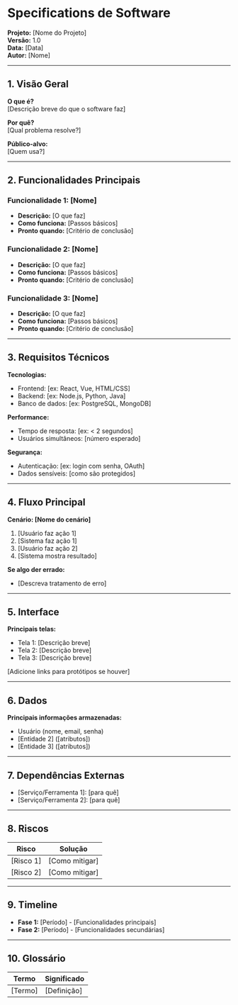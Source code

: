 # Specifications de Software

**Projeto:** [Nome do Projeto]  
**Versão:** 1.0  
**Data:** [Data]  
**Autor:** [Nome]

---

## 1. Visão Geral

**O que é?**  
[Descrição breve do que o software faz]

**Por quê?**  
[Qual problema resolve?]

**Público-alvo:**  
[Quem usa?]

---

## 2. Funcionalidades Principais

### Funcionalidade 1: [Nome]
- **Descrição:** [O que faz]
- **Como funciona:** [Passos básicos]
- **Pronto quando:** [Critério de conclusão]

### Funcionalidade 2: [Nome]
- **Descrição:** [O que faz]
- **Como funciona:** [Passos básicos]
- **Pronto quando:** [Critério de conclusão]

### Funcionalidade 3: [Nome]
- **Descrição:** [O que faz]
- **Como funciona:** [Passos básicos]
- **Pronto quando:** [Critério de conclusão]

---

## 3. Requisitos Técnicos

**Tecnologias:**
- Frontend: [ex: React, Vue, HTML/CSS]
- Backend: [ex: Node.js, Python, Java]
- Banco de dados: [ex: PostgreSQL, MongoDB]

**Performance:**
- Tempo de resposta: [ex: < 2 segundos]
- Usuários simultâneos: [número esperado]

**Segurança:**
- Autenticação: [ex: login com senha, OAuth]
- Dados sensíveis: [como são protegidos]

---

## 4. Fluxo Principal

**Cenário: [Nome do cenário]**

1. [Usuário faz ação 1]
2. [Sistema faz ação 1]
3. [Usuário faz ação 2]
4. [Sistema mostra resultado]

**Se algo der errado:**
- [Descreva tratamento de erro]

---

## 5. Interface

**Principais telas:**
- Tela 1: [Descrição breve]
- Tela 2: [Descrição breve]
- Tela 3: [Descrição breve]

[Adicione links para protótipos se houver]

---

## 6. Dados

**Principais informações armazenadas:**
- Usuário (nome, email, senha)
- [Entidade 2] ([atributos])
- [Entidade 3] ([atributos])

---

## 7. Dependências Externas

- [Serviço/Ferramenta 1]: [para quê]
- [Serviço/Ferramenta 2]: [para quê]

---

## 8. Riscos

| Risco | Solução |
|-------|---------|
| [Risco 1] | [Como mitigar] |
| [Risco 2] | [Como mitigar] |

---

## 9. Timeline

- **Fase 1:** [Período] - [Funcionalidades principais]
- **Fase 2:** [Período] - [Funcionalidades secundárias]

---

## 10. Glossário

| Termo | Significado |
|-------|-------------|
| [Termo] | [Definição] |